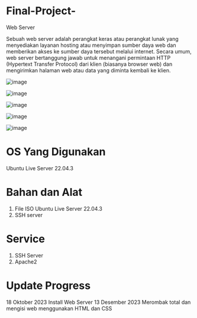 # Final-Project-
 Web Server
 
 Sebuah web server adalah perangkat keras atau perangkat lunak yang menyediakan layanan hosting atau menyimpan sumber daya web dan memberikan akses ke sumber daya tersebut melalui internet. Secara umum, web server bertanggung jawab untuk menangani permintaan HTTP (Hypertext Transfer Protocol) dari klien (biasanya browser web) dan mengirimkan halaman web atau data yang diminta kembali ke klien.

![image](https://github.com/btkbhg/Final-Project-/assets/146899002/3c89f904-b921-46e0-8eeb-ad0c27eb6b17)

![image](https://github.com/btkbhg/Final-Project-/assets/146899002/f10c7478-b0c0-47a0-a061-c79bfd6f09b0)

![image](https://github.com/btkbhg/Final-Project-/assets/146899002/6b8e3279-c0e2-4a83-ab5e-a6a3145b3db5)

![image](https://github.com/btkbhg/Final-Project-/assets/146899002/085421ef-dbeb-4ad8-bb90-1ca12d0afdef)

![image](https://github.com/btkbhg/Final-Project-/assets/146899002/34ec6ffa-3398-4ca4-8641-44a97b36aed4)


# OS Yang Digunakan
Ubuntu Live Server 22.04.3

# Bahan dan Alat

1.  File ISO Ubuntu Live Server 22.04.3
2.  SSH server

#  Service

1. SSH Server
2. Apache2

# Update Progress

18 Oktober 2023 Install Web Server
13 Desember 2023 Merombak total dan mengisi web menggunakan HTML dan CSS
